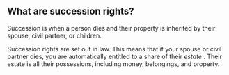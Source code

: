 ##  What are succession rights?

Succession is when a person dies and their property is inherited by their
spouse, civil partner, or children.

Succession rights are set out in law. This means that if your spouse or civil
partner dies, you are automatically entitled to a share of their _estate_ .
Their estate is all their possessions, including money, belongings, and
property.

